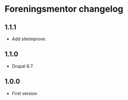 # Foreningsmentor changelog

## 1.1.1

* Add siteimprove.

## 1.1.0

* Drupal 8.7.

## 1.0.0

* First version
